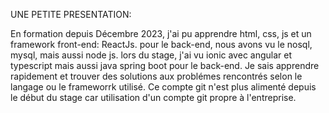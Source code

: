 UNE PETITE PRESENTATION:

En formation depuis Décembre 2023, j'ai pu apprendre html, css, js et un framework front-end: ReactJs.
pour le back-end, nous avons vu le nosql, mysql, mais aussi node js.
lors du stage, j'ai vu ionic avec angular et typescript mais aussi java spring boot pour le back-end. 
Je sais apprendre rapidement et trouver des solutions aux problémes rencontrés selon le langage ou le frameworrk utilisé.
Ce compte git n'est plus alimenté depuis le début du stage car utilisation d'un compte git propre à l'entreprise.
